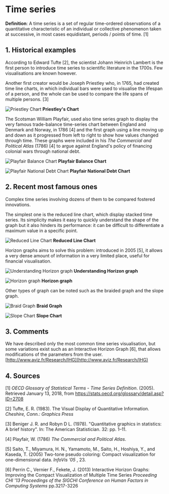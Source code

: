 # Time series

**Definition**: A time series is a set of regular time-ordered observations of a quantitative characteristic of an individual or collective phenomenon taken at successive, in most cases equidistant, periods / points of time. [1]

## 1. Historical examples
According to Edward Tufte [2], the scientist Johann Heinrich Lambert is the first person to introduce time series to scientific literature in the 1700s. Few visualisations are known however.

Another first creator would be Joseph Priestley who, in 1765, had created time line charts, in which individual bars were used to visualise the lifespan of a person, and the whole can be used to compare the life spans of multiple persons. [3]

![Priestley Chart](/pic/priestleychart.gif)
__Priestley's Chart__
 
The Scotsman William Playfair, used also time series graph to display the very famous  trade-balance time-series chart between England and Denmark and Norway, in 1786 [4] and the first graph using a line moving up and down as it progressed from left to right to show how values changed through time. These graphs were included in his *The Commercial and Political Atlas* (1786) [4] to argue against England's policy of financing colonial wars through national debt.

![Playfair Balance Chart](/pic/playfairbalance.png)
__Playfair Balance Chart__

![Playfair National Debt Chart](/pic/playfairnational-debt.jpg)
__Playfair National Debt Chart__


## 2. Recent most famous ones
Complex time series involving dozens of them to be compared fostered innovations.

The simplest one is the reduced line chart, which display stacked time series. Its simplicity makes it easy to quickly understand the shape of the graph but it also hinders its performance: it can be difficult to differentiate a maximum value in a specific point.

![Reduced Line Chart](/pic/reducedlinechart.PNG)
__Reduced Line Chart__

Horizon graphs aims to solve this problem: introduced in 2005 [5], it allows a very dense amount of information in a very limited place, useful for financial visualisation.

![Understanding Horizon graph](/pic/horizongraphunderstand.PNG)
__Understanding Horizon graph__

![Horizon graph](/pic/horizongraph.png)
__Horizon graph__


Other types of graph can be noted such as the braided graph and the slope graph.

![Braid Graph](/pic/braidchart.PNG)
__Braid Graph__

![Slope Chart](/pic/slopechart.png)
__Slope Chart__

## 3. Comments
We have described only the most common time series visualisation, but some variations exist such as an Interactive Horizon Graph [6], that allows modifications of the parameters from the user. [http://www.aviz.fr/Research/IHG](http://www.aviz.fr/Research/IHG)

## 4. Sources

[1] *OECD Glossary of Statistical Terms - Time Series Definition*. (2005). Retrieved January 13, 2018, from https://stats.oecd.org/glossary/detail.asp?ID=2708

[2] Tufte, E. R. (1983). The Visual Display of Quantitative Information. *Cheshire, Conn.: Graphics Press*

[3] Beniger J. R. and Robyn D L. (1978). "Quantitative graphics in statistics: A brief history". In: The American Statistician. 32: pp. 1–11. 

[4] Playfair, W. (1786) *The Commercial and Political Atlas*.

[5] Saito, T., Miyamura, H. N., Yamamoto, M., Saito, H., Hoshiya, Y., and Kaseda, T. (2005) Two-tone pseudo coloring: Compact visualization for one-dimensional data. *InfoVis ’05* , 23.

[6] Perrin C., Vernier F., Fekete, J. (2013) Interactive Horizon Graphs: Improving the Compact Visualization of Multiple Time Series *Proceeding CHI '13 Proceedings of the SIGCHI Conference on Human Factors in Computing Systems* pp.3217-3226
